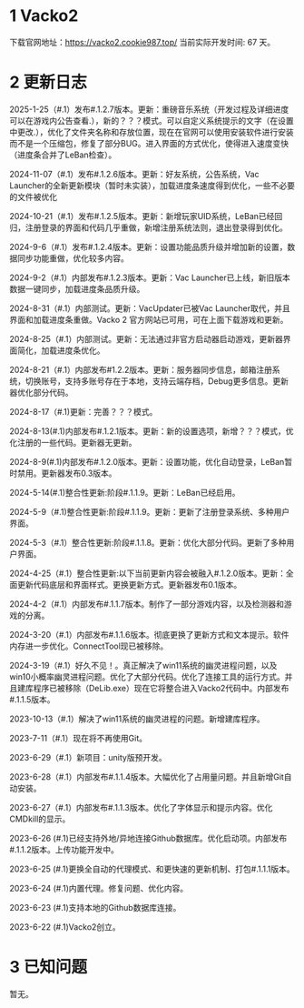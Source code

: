 # 1 Vacko2 
下载官网地址：https://vacko2.cookie987.top/
当前实际开发时间: 67 天。

# 2 更新日志
2025-1-25（#.1）发布#.1.2.7版本。更新：重磅音乐系统（开发过程及详细进度可以在游戏内公告查看.），新的？？？模式。可以自定义系统提示的文字（在设置中更改.），优化了文件夹名称和存放位置，现在在官网可以使用安装软件进行安装而不是一个压缩包，修复了部分BUG。进入界面的方式优化，使得进入速度变快（进度条合并了LeBan检查）。

2024-11-07（#.1）发布#.1.2.6版本。更新：好友系统，公告系统，Vac Launcher的全新更新模块（暂时未实装），加载进度条速度得到优化，一些不必要的文件被优化

2024-10-21（#.1）发布#.1.2.5版本。更新：新增玩家UID系统，LeBan已经回归，注册登录的界面和代码几乎重做，新增注册系统法则，退出登录得到优化。

2024-9-6（#.1）发布#.1.2.4版本。更新：设置功能品质升级并增加新的设置，数据同步功能重做，优化较多内容。

2024-9-2（#.1）内部发布#.1.2.3版本。更新：Vac Launcher已上线，新旧版本数据一键同步，加载进度条品质升级。

2024-8-31（#.1）内部测试。更新：VacUpdater已被Vac Launcher取代，并且界面和加载进度条重做。Vacko 2 官方网站已可用，可在上面下载游戏和更新。

2024-8-25（#.1）内部测试。更新：无法通过非官方启动器启动游戏，更新器界面简化，加载进度条优化。

2024-8-21（#.1）内部发布#1.2.2版本。更新：服务器同步信息，邮箱注册系统，切换账号，支持多账号存在于本地，支持云端存档，Debug更多信息。更新器优化部分代码。

2024-8-17（#.1)更新：完善？？？模式。

2024-8-13(#.1)内部发布#.1.2.1版本。更新：新的设置选项，新增？？？模式，优化注册的一些代码。更新器无更新。

2024-8-9(#.1)内部发布#.1.2.0版本。更新：设置功能，优化自动登录，LeBan暂时禁用。更新器发布0.3版本。

2024-5-14(#.1)整合性更新:阶段#.1.1.9。更新：LeBan已经启用。

2024-5-9（#.1)整合性更新:阶段#.1.1.9。更新：更新了注册登录系统、多种用户界面。

2024-5-3（#.1）整合性更新:阶段#.1.1.8。更新：优化大部分代码。更新了多种用户界面。

2024-4-25（#.1）整合性更新:以下当前更新内容会被融入#.1.2.0版本。更新：全面更新代码底层和界面样式。更换更新方式。更新器发布0.1版本。

2024-4-2（#.1）内部发布#.1.1.7版本。制作了一部分游戏内容，以及检测器和游戏的分离。

2024-3-20（#.1）内部发布#.1.1.6版本。彻底更换了更新方式和文本提示。软件内存进一步优化。ConnectTool现已被移除。

2024-3-19（#.1）好久不见！。真正解决了win11系统的幽灵进程问题，以及win10小概率幽灵进程问题。优化了大部分代码。优化了连接工具的运行方式。并且建库程序已被移除（DeLib.exe）现在它将整合进入Vacko2代码中。内部发布#.1.1.5版本。

2023-10-13（#.1）解决了win11系统的幽灵进程的问题。新增建库程序。

2023-7-11（#.1）现在将不再使用Git。

2023-6-29（#.1）新项目：unity版预开发。

2023-6-28（#.1）内部发布#.1.1.4版本。大幅优化了占用量问题。并且新增Git自动安装。

2023-6-27（#.1）内部发布#.1.1.3版本。优化了字体显示和提示内容。优化CMDkill的显示。

2023-6-26 (#.1)已经支持外地/异地连接Github数据库。优化启动项。内部发布#.1.1.2版本。上传功能开发中。

2023-6-25 (#.1)更换全自动的代理模式、和更快速的更新机制、打包#.1.1.1版本。

2023-6-24 (#.1)内置代理。修复问题、优化内容。

2023-6-23 (#.1)支持本地的Github数据库连接。

2023-6-22 (#.1)Vacko2创立。

# 3 已知问题
暂无。
